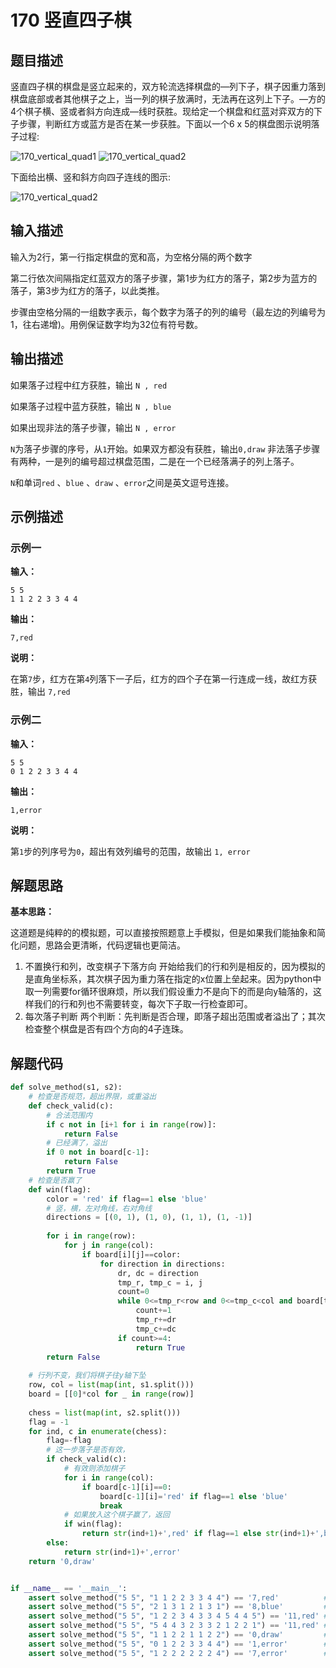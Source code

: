 # 170 竖直四子棋

## 题目描述

竖直四子棋的棋盘是竖立起来的，双方轮流选择棋盘的—列下子，棋子因重力落到棋盘底部或者其他棋子之上，当一列的棋子放满时，无法再在这列上下子。—方的4个棋子横、竖或者斜方向连成—线时获胜。现给定一个棋盘和红蓝对弈双方的下子步骤，判断红方或蓝方是否在某一步获胜。下面以一个6 x 5的棋盘图示说明落子过程:

![170_vertical_quad1](https://github.com/Relph1119/huawei-od-python/docs/others100/images/170_vertical_quad1.png)
![170_vertical_quad2](https://github.com/Relph1119/huawei-od-python/assets/51115117/e42ce423-165f-427f-a786-c704c046751f)

下面给出横、竖和斜方向四子连线的图示:

![170_vertical_quad2](https://github.com/Relph1119/huawei-od-python/docs/others100/images/170_vertical_quad2.png)
## 输入描述

输入为2行，第一行指定棋盘的宽和高，为空格分隔的两个数字

第二行依次间隔指定红蓝双方的落子步骤，第1步为红方的落子，第2步为蓝方的落子，第3步为红方的落子，以此类推。

步骤由空格分隔的一组数字表示，每个数字为落子的列的编号（最左边的列编号为1，往右递增)。用例保证数字均为32位有符号数。

## 输出描述

如果落子过程中红方获胜，输出 `N , red `

如果落子过程中蓝方获胜，输出 `N , blue `

如果出现非法的落子步骤，输出 `N , error `

`N`为落子步骤的序号，从`1`开始。如果双方都没有获胜，输出`0,draw` 
非法落子步骤有两种，一是列的编号超过棋盘范围，二是在一个已经落满子的列上落子。

`N`和单词`red` 、`blue` 、`draw` 、`error`之间是英文逗号连接。



## 示例描述

### 示例一

**输入：**

```text
5 5
1 1 2 2 3 3 4 4
```



**输出：**

```text
7,red
```

**说明：**

在第`7`步，红方在第`4`列落下一子后，红方的四个子在第一行连成一线，故红方获胜，输出 `7,red`



### 示例二

**输入：**

```text
5 5
0 1 2 2 3 3 4 4
```



**输出：**

```text
1,error
```

**说明：**

第`1`步的列序号为`0`，超出有效列编号的范围，故输出 `1, error`



## 解题思路

**基本思路：**

这道题是纯粹的的模拟题，可以直接按照题意上手模拟，但是如果我们能抽象和简化问题，思路会更清晰，代码逻辑也更简洁。

1. 不置换行和列，改变棋子下落方向
   开始给我们的行和列是相反的，因为模拟的是直角坐标系，其次棋子因为重力落在指定的x位置上垒起来。因为python中取一列需要for循环很麻烦，所以我们假设重力不是向下的而是向y轴落的，这样我们的行和列也不需要转变，每次下子取一行检查即可。
2. 每次落子判断
   两个判断：先判断是否合理，即落子超出范围或者溢出了；其次检查整个棋盘是否有四个方向的4子连珠。

## 解题代码

```python
def solve_method(s1, s2):
    # 检查是否规范，超出界限，或重溢出
    def check_valid(c):
        # 合法范围内
        if c not in [i+1 for i in range(row)]:
            return False
        # 已经满了，溢出
        if 0 not in board[c-1]:
            return False
        return True
    # 检查是否赢了
    def win(flag):
        color = 'red' if flag==1 else 'blue'
        # 竖，横，左对角线，右对角线
        directions = [(0, 1), (1, 0), (1, 1), (1, -1)]
        
        for i in range(row):
            for j in range(col):
                if board[i][j]==color:
                    for direction in directions:
                        dr, dc = direction
                        tmp_r, tmp_c = i, j
                        count=0
                        while 0<=tmp_r<row and 0<=tmp_c<col and board[tmp_r][tmp_c]==color:
                            count+=1
                            tmp_r+=dr
                            tmp_c+=dc
                        if count>=4:
                            return True
        return False
        
    # 行列不变，我们将棋子往y轴下坠
    row, col = list(map(int, s1.split()))
    board = [[0]*col for _ in range(row)]
    
    chess = list(map(int, s2.split()))
    flag = -1
    for ind, c in enumerate(chess):
        flag=-flag
        # 这一步落子是否有效，
        if check_valid(c):
            # 有效则添加棋子
            for i in range(col):
                if board[c-1][i]==0:
                    board[c-1][i]='red' if flag==1 else 'blue'
                    break
            # 如果放入这个棋子赢了，返回
            if win(flag):
                return str(ind+1)+',red' if flag==1 else str(ind+1)+',blue'
        else:
            return str(ind+1)+',error'
    return '0,draw'


if __name__ == '__main__':
    assert solve_method("5 5", "1 1 2 2 3 3 4 4") == '7,red'          # 横
    assert solve_method("5 5", "2 1 3 1 2 1 3 1") == '8,blue'         # 竖
    assert solve_method("5 5", "1 2 2 3 4 3 3 4 5 4 4 5") == '11,red' # 左对角
    assert solve_method("5 5", "5 4 4 3 2 3 3 2 1 2 2 1") == '11,red' # 右对角
    assert solve_method("5 5", "1 1 2 2 1 1 2 2") == '0,draw'         # 平局
    assert solve_method("5 5", "0 1 2 2 3 3 4 4") == '1,error'        # 超出范围
    assert solve_method("5 5", "1 2 2 2 2 2 2 4") == '7,error'        # 放置溢出
```




